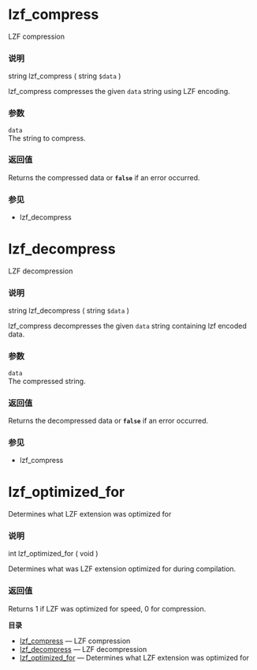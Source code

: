 lzf\_compress
=============

LZF compression

### 说明

<span class="type">string</span> <span
class="methodname">lzf\_compress</span> ( <span
class="methodparam"><span class="type">string</span> `$data`</span> )

<span class="function">lzf\_compress</span> compresses the given `data`
string using LZF encoding.

### 参数

`data`  
The string to compress.

### 返回值

Returns the compressed data or **`false`** if an error occurred.

### 参见

-   <span class="function">lzf\_decompress</span>

lzf\_decompress
===============

LZF decompression

### 说明

<span class="type">string</span> <span
class="methodname">lzf\_decompress</span> ( <span
class="methodparam"><span class="type">string</span> `$data`</span> )

<span class="function">lzf\_compress</span> decompresses the given
`data` string containing lzf encoded data.

### 参数

`data`  
The compressed string.

### 返回值

Returns the decompressed data or **`false`** if an error occurred.

### 参见

-   <span class="function">lzf\_compress</span>

lzf\_optimized\_for
===================

Determines what LZF extension was optimized for

### 说明

<span class="type">int</span> <span
class="methodname">lzf\_optimized\_for</span> ( <span
class="methodparam">void</span> )

Determines what was LZF extension optimized for during compilation.

### 返回值

Returns 1 if LZF was optimized for speed, 0 for compression.

**目录**

-   [lzf\_compress](/ref/lzf.html#lzf_compress) — LZF compression
-   [lzf\_decompress](/ref/lzf.html#lzf_decompress) — LZF decompression
-   [lzf\_optimized\_for](/ref/lzf.html#lzf_optimized_for) — Determines
    what LZF extension was optimized for
